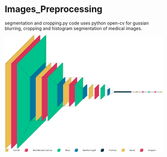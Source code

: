 # Images_Preprocessing
segmentation and cropping.py code uses python open-cv for gussian blurring, cropping and histogram segmentation of medical images. 

<p align="center">
  <img src="https://github.com/IDU-CVLab/COV19D/blob/main/Figures/CNN-Model-Architecture.png" />
</p>      
<br/>
